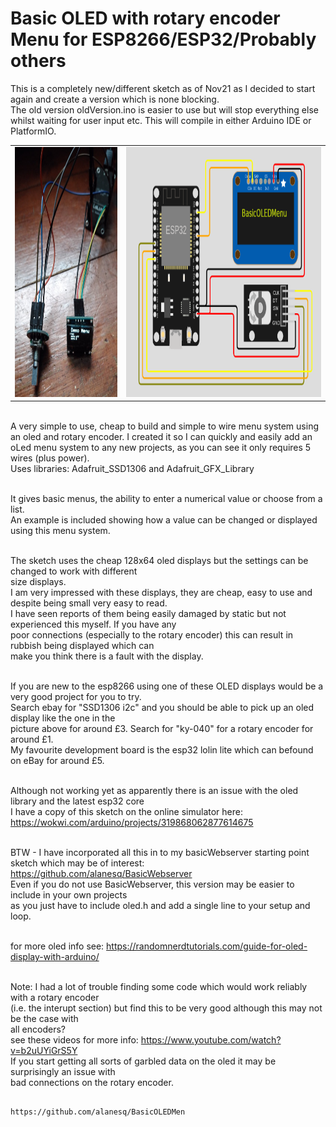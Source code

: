 <h1>Basic OLED with rotary encoder Menu for ESP8266/ESP32/Probably others</h1>

This is a completely new/different sketch as of Nov21 as I decided to start again and create a version which is none blocking.  
The old version oldVersion.ino is easier to use but will stop everything else whilst waiting for user input etc. 
This will compile in either Arduino IDE or PlatformIO.

<table><tr>
  <td><img height='400px' src="/images/menu.jpg" /></td>
  <td><img height='400px' src="/images/project.png" /></td>
</tr></table>  

<br>A very simple to use, cheap to build and simple to wire menu system using an oled and rotary encoder.
I created it so I can quickly and easily add an oLed menu system to any new projects, as you can see it only requires 5 wires (plus power).
<br>Uses libraries:   Adafruit_SSD1306 and Adafruit_GFX_Library
    
<br>It gives basic menus, the ability to enter a numerical value or choose from a list.
<br>An example is included showing how a value can be changed or displayed using this menu system.
            
<br>The sketch uses the cheap 128x64 oled displays but the settings can be changed to work with different 
<br>size displays.
<br>I am very impressed with these displays, they are cheap, easy to use and despite being small very easy to read.
<br>I have seen reports of them being easily damaged by static but not experienced this myself.  If you have any 
<br>poor connections (especially to the rotary encoder) this can result in rubbish being displayed which can 
<br>make you think there is a fault with the display.

<br>If you are new to the esp8266 using one of these OLED displays would be a very good project for you to try.
<br>Search ebay for "SSD1306 i2c" and you should be able to pick up an oled display like the one in the 
<br>picture above for around £3.  Search for "ky-040" for a rotary encoder for around £1.
<br>My favourite development board is the esp32 lolin lite which can befound on eBay for around £5.

<br>Although not working yet as apparently there is an issue with the oled library and the latest esp32 core
<br>I have a copy of this sketch on the online simulator here:   https://wokwi.com/arduino/projects/319868062877614675

<br>BTW - I have incorporated all this in to my basicWebserver starting point sketch which may be of 
interest: https://github.com/alanesq/BasicWebserver
<br>Even if you do not use BasicWebserver, this version may be easier to include in your own projects 
<br>as you just have to include oled.h and add a single line to your setup and loop.

<br>for more oled info see: https://randomnerdtutorials.com/guide-for-oled-display-with-arduino/

<br>Note: I had a lot of trouble finding some code which would work reliably with a rotary encoder 
<br>(i.e. the interupt section) but find this to be very good although this may not be the case with 
<br>all encoders?
<br>see these videos for more info: https://www.youtube.com/watch?v=b2uUYiGrS5Y
<br>If you start getting all sorts of garbled data on the oled it may be surprisingly an issue with 
<br>bad connections on the rotary encoder.

                                                           https://github.com/alanesq/BasicOLEDMen
